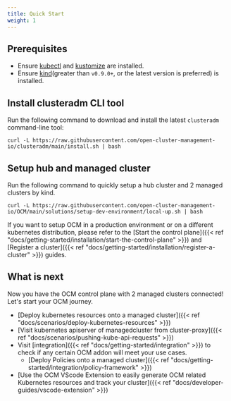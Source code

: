 ```yaml
---
title: Quick Start
weight: 1
---
```


<!-- spellchecker-disable -->



## Prerequisites

- Ensure [kubectl](https://kubernetes.io/docs/tasks/tools/install-kubectl) and [kustomize](https://kubectl.docs.kubernetes.io/installation/kustomize/) are installed.
- Ensure [kind](https://kind.sigs.k8s.io/)(greater than `v0.9.0+`, or the latest version is preferred) is installed.

## Install clusteradm CLI tool

Run the following command to download and install the latest `clusteradm` command-line tool:

```shell
curl -L https://raw.githubusercontent.com/open-cluster-management-io/clusteradm/main/install.sh | bash
```

## Setup hub and managed cluster

Run the following command to quickly setup a hub cluster and 2 managed clusters by kind.

```shell
curl -L https://raw.githubusercontent.com/open-cluster-management-io/OCM/main/solutions/setup-dev-environment/local-up.sh | bash
```

If you want to setup OCM in a production environment or on a different kubernetes distribution, please refer to the [Start the control plane]({{< ref "docs/getting-started/installation/start-the-control-plane" >}}) and [Register a cluster]({{< ref "docs/getting-started/installation/register-a-cluster" >}}) guides.

## What is next

Now you have the OCM control plane with 2 managed clusters connected! Let's start your OCM journey.

- [Deploy kubernetes resources onto a managed cluster]({{< ref "docs/scenarios/deploy-kubernetes-resources" >}})
- [Visit kubernetes apiserver of managedcluster from cluster-proxy]({{< ref "docs/scenarios/pushing-kube-api-requests" >}})
- Visit [integration]({{< ref "docs/getting-started/integration" >}}) to check if any certain OCM addon will meet your use cases.
  - [Deploy Policies onto a managed cluster]({{< ref "docs/getting-started/integration/policy-framework" >}})
- [Use the OCM VScode Extension to easily generate OCM related Kubernetes resources and track your cluster]({{< ref "docs/developer-guides/vscode-extension" >}})
